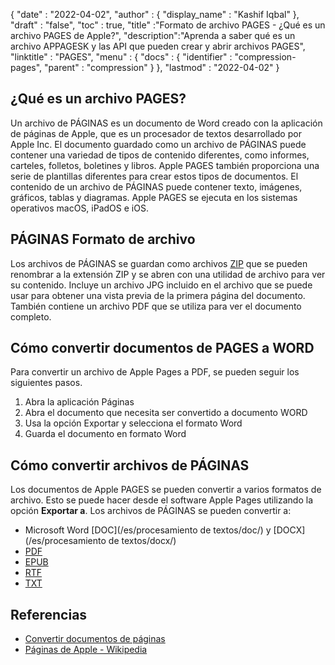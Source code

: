 {
  "date" : "2022-04-02",
  "author" : {
    "display_name" : "Kashif Iqbal"
},
  "draft" : "false",
  "toc" : true,
  "title" :"Formato de archivo PAGES - ¿Qué es un archivo PAGES de Apple?",
  "description":"Aprenda a saber qué es un archivo APPAGESK y las API que pueden crear y abrir archivos PAGES",
  "linktitle" : "PAGES",
  "menu" : {
    "docs" : {
      "identifier" : "compression-pages",
      "parent" : "compression"
}
},
  "lastmod" : "2022-04-02"
}

## ¿Qué es un archivo PAGES?

Un archivo de PÁGINAS es un documento de Word creado con la aplicación de páginas de Apple, que es un procesador de textos desarrollado por Apple Inc. El documento guardado como un archivo de PÁGINAS puede contener una variedad de tipos de contenido diferentes, como informes, carteles, folletos, boletines y libros. Apple PAGES también proporciona una serie de plantillas diferentes para crear estos tipos de documentos. El contenido de un archivo de PÁGINAS puede contener texto, imágenes, gráficos, tablas y diagramas. Apple PAGES se ejecuta en los sistemas operativos macOS, iPadOS e iOS.

## PÁGINAS Formato de archivo

Los archivos de PÁGINAS se guardan como archivos [ZIP](/es/compression/zip/) que se pueden renombrar a la extensión ZIP y se abren con una utilidad de archivo para ver su contenido. Incluye un archivo JPG incluido en el archivo que se puede usar para obtener una vista previa de la primera página del documento. También contiene un archivo PDF que se utiliza para ver el documento completo.

## Cómo convertir documentos de PAGES a WORD

Para convertir un archivo de Apple Pages a PDF, se pueden seguir los siguientes pasos.

1. Abra la aplicación Páginas
1. Abra el documento que necesita ser convertido a documento WORD
1. Usa la opción Exportar y selecciona el formato Word
1. Guarda el documento en formato Word

## Cómo convertir archivos de PÁGINAS

Los documentos de Apple PAGES se pueden convertir a varios formatos de archivo. Esto se puede hacer desde el software Apple Pages utilizando la opción **Exportar a**. Los archivos de PÁGINAS se pueden convertir a:

* Microsoft Word [DOC](/es/procesamiento de textos/doc/) y [DOCX](/es/procesamiento de textos/docx/)
* [PDF](/es/pdf/)
* [EPUB](/es/ebook/epub/)
* [RTF](/es/word-processing/rtf/)
* [TXT](/es/word-processing/txt/)

## Referencias

* [Convertir documentos de páginas](https://support.apple.com/en-us/HT202227)
* [Páginas de Apple - Wikipedia](https://en.wikipedia.org/wiki/Pages_(word_processor))

